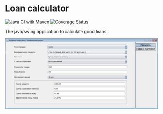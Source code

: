 Loan calculator
===============

[![Java CI with Maven](https://github.com/javadev/loancalculator/actions/workflows/maven.yml/badge.svg)](https://github.com/javadev/loancalculator/actions/workflows/maven.yml)
[![Coverage Status](https://coveralls.io/repos/javadev/loancalculator/badge.svg)](https://coveralls.io/r/javadev/loancalculator)

The java/swing application to calculate good loans

[![Screen short](loancalculator.png)](https://github.com/javadev/loancalculator)
